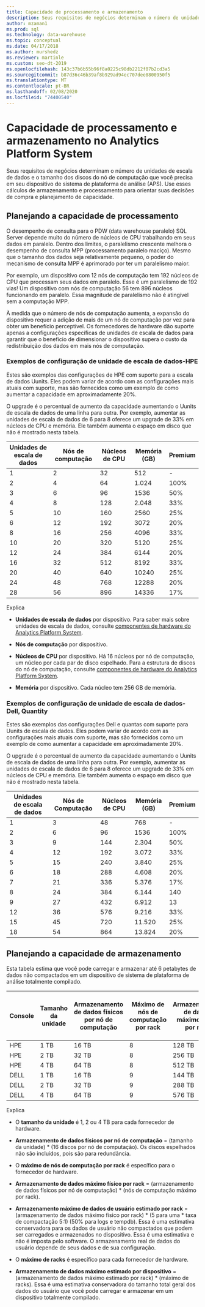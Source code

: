```yaml
---
title: Capacidade de processamento e armazenamento
description: Seus requisitos de negócios determinam o número de unidades de escala de dados e o tamanho dos discos do nó de computação que você precisa em seu dispositivo de sistema de plataforma de análise (APS).
author: mzaman1
ms.prod: sql
ms.technology: data-warehouse
ms.topic: conceptual
ms.date: 04/17/2018
ms.author: murshedz
ms.reviewer: martinle
ms.custom: seo-dt-2019
ms.openlocfilehash: 143c37b6b55b96f8a0225c98db2212f07b2cd3a5
ms.sourcegitcommit: b87d36c46b39af8b929ad94ec707dee8800950f5
ms.translationtype: MT
ms.contentlocale: pt-BR
ms.lasthandoff: 02/08/2020
ms.locfileid: "74400540"
---
```

# <a name="processing-and-storage-capacity-in-analytics-platform-system"></a>Capacidade de processamento e armazenamento no Analytics Platform System
Seus requisitos de negócios determinam o número de unidades de escala de dados e o tamanho dos discos do nó de computação que você precisa em seu dispositivo de sistema de plataforma de análise (APS). Use esses cálculos de armazenamento e processamento para orientar suas decisões de compra e planejamento de capacidade.  
  
  
## <a name="section1"></a>Planejando a capacidade de processamento  
O desempenho de consulta para o PDW (data warehouse paralelo) SQL Server depende muito do número de núcleos de CPU trabalhando em seus dados em paralelo. Dentro dos limites, o paralelismo crescente melhora o desempenho de consulta MPP (processamento paralelo maciço). Mesmo que o tamanho dos dados seja relativamente pequeno, o poder do mecanismo de consulta MPP é aprimorado por ter um paralelismo maior.  
  
Por exemplo, um dispositivo com 12 nós de computação tem 192 núcleos de CPU que processam seus dados em paralelo. Esse é um paralelismo de 192 vias! Um dispositivo com nós de computação 56 tem 896 núcleos funcionando em paralelo. Essa magnitude de paralelismo não é atingível sem a computação MPP.  
  
À medida que o número de nós de computação aumenta, a expansão do dispositivo requer a adição de mais de um nó de computação por vez para obter um benefício perceptível. Os fornecedores de hardware dão suporte apenas a configurações específicas de unidades de escala de dados para garantir que o benefício de dimensionar o dispositivo supera o custo da redistribuição dos dados em mais nós de computação.  
  
### <a name="data-scale-unit-configuration-examples---hpe"></a>Exemplos de configuração de unidade de escala de dados-HPE  
Estes são exemplos das configurações de HPE com suporte para a escala de dados Uunits. Eles podem variar de acordo com as configurações mais atuais com suporte, mas são fornecidos como um exemplo de como aumentar a capacidade em aproximadamente 20%.  
  
O upgrade é o percentual de aumento da capacidade aumentando o Uunits de escala de dados de uma linha para outra. Por exemplo, aumentar as unidades de escala de dados de 6 para 8 oferece um upgrade de 33% em núcleos de CPU e memória.  Ele também aumenta o espaço em disco que não é mostrado nesta tabela.  
  
|Unidades de escala de dados|Nós de computação|Núcleos de CPU|Memória (GB)|Premium|  
|--------------------|-----------------|-------------|-----------------|----------|  
|1|2|32|512|-|  
|2|4|64|1.024|100%|  
|3|6|96|1536|50%|  
|4|8|128|2.048|33%|  
|5|10|160|2560|25%|  
|6|12|192|3072|20%|  
|8|16|256|4096|33%|  
|10|20|320|5120|25%|  
|12|24|384|6144|20%|  
|16|32|512|8192|33%|  
|20|40|640|10240|25%|  
|24|48|768|12288|20%|  
|28|56|896|14336|17%|  
  
Explica  
  
-   **Unidades de escala de dados** por dispositivo. Para saber mais sobre unidades de escala de dados, consulte [componentes de hardware do Analytics Platform System](hardware-components.md).  
  
-   **Nós de computação** por dispositivo.  
  
-   **Núcleos de CPU** por dispositivo. Há 16 núcleos por nó de computação, um núcleo por cada par de disco espelhado. Para a estrutura de discos do nó de computação, consulte [componentes de hardware do Analytics Platform System](hardware-components.md).  
  
-   **Memória** por dispositivo. Cada núcleo tem 256 GB de memória.  
  
### <a name="data-scale-unit-configuration-examples---dell-quanta"></a>Exemplos de configuração de unidade de escala de dados-Dell, Quantity  
Estes são exemplos das configurações Dell e quantas com suporte para Uunits de escala de dados. Eles podem variar de acordo com as configurações mais atuais com suporte, mas são fornecidos como um exemplo de como aumentar a capacidade em aproximadamente 20%.  
  
O upgrade é o percentual de aumento da capacidade aumentando o Uunits de escala de dados de uma linha para outra. Por exemplo, aumentar as unidades de escala de dados de 6 para 8 oferece um upgrade de 33% em núcleos de CPU e memória. Ele também aumenta o espaço em disco que não é mostrado nesta tabela.  
  
|Unidades de escala de dados|Nós de Computação|Núcleos de CPU|Memória (GB)|Premium|  
|--------------------|-----------------|-------------|-----------------|----------|  
|1|3|48|768|-|  
|2|6|96|1536|100%|  
|3|9|144|2.304|50%|  
|4|12|192|3.072|33%|  
|5|15|240|3.840|25%|  
|6|18|288|4.608|20%|  
|7|21|336|5.376|17%|  
|8|24|384|6.144|140|  
|9|27|432|6.912|13|  
|12|36|576|9.216|33%|  
|15|45|720|11.520|25%|  
|18|54|864|13.824|20%|  
  
## <a name="section2"></a>Planejando a capacidade de armazenamento  
Esta tabela estima que você pode carregar e armazenar até 6 petabytes de dados não compactados em um dispositivo de sistema de plataforma de análise totalmente compilado. 
  
|Console|Tamanho da unidade|Armazenamento de dados físicos por nó de computação|Máximo de nós de computação por rack|Armazenamento de dados máximo físico por rack|Armazenamento máximo de dados de usuário estimado por rack|Máximo de racks|Armazenamento máximo de dados do usuário estimado por dispositivo|  
|----------|--------------|------------------------------------------|----------------------------------|------------------------------------------|------------------------------------------------|-----------------|-----------------------------------------------------|  
|HPE|1 TB|16 TB|8|128 TB|320 TB|7|2.240 TB|  
|HPE|2 TB|32 TB|8|256 TB|640 TB|7|4.480 TB|  
|HPE|4 TB|64 TB|8|512 TB|1280 TB|7|8.960 TB|  
|DELL|1 TB|16 TB|9|144 TB|360 TB|6|2.160 TB|  
|DELL|2 TB|32 TB|9|288 TB|720 TB|6|4.320 TB|  
|DELL|4 TB|64 TB|9|576 TB|1440 TB|6|8.640 TB|   
  
Explica  
  
-   O **tamanho da unidade** é 1, 2 ou 4 TB para cada fornecedor de hardware.  
  
-   **Armazenamento de dados físicos por nó de computação** = (tamanho da unidade) * (16 discos por nó de computação). Os discos espelhados não são incluídos, pois são para redundância.  
  
-   O **máximo de nós de computação por rack** é específico para o fornecedor de hardware.  
  
-   **Armazenamento de dados máximo físico por rack** = (armazenamento de dados físicos por nó de computação) * (nós de computação máximo por rack).  
  
-   **Armazenamento máximo de dados de usuário estimado por rack** = (armazenamento de dados máximo físico por rack) * (5 para uma \* taxa de compactação 5:1) (50% para logs e tempdb). Essa é uma estimativa conservadora para os dados de usuário não compactados que podem ser carregados e armazenados no dispositivo. Essa é uma estimativa e não é imposta pelo software. O armazenamento real de dados do usuário depende de seus dados e de sua configuração.  
  
-   O **máximo de racks** é específico para cada fornecedor de hardware.  
  
-   **Armazenamento de dados máximo estimado por dispositivo** = (armazenamento de dados máximo estimado por rack) * (máximo de racks). Essa é uma estimativa conservadora do tamanho total geral dos dados do usuário que você pode carregar e armazenar em um dispositivo totalmente compilado.  
  
